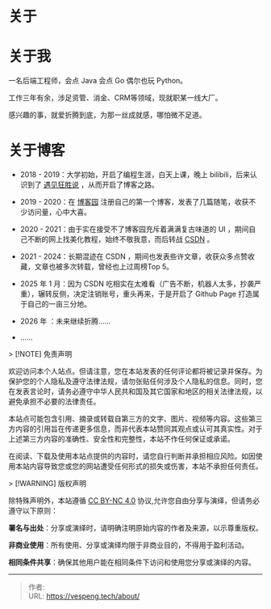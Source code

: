 # 关于


# 关于我

一名后端工程师，会点 Java 会点 Go 偶尔也玩 Python。

工作三年有余，涉足资管、消金、CRM等领域，现就职某一线大厂。

感兴趣的事，就爱折腾到底，为那一丝成就感，哪怕微不足道。

# 关于博客

* 2018 - 2019：大学初始，开启了编程生涯，白天上课，晚上 bilibili，后来认识到了 [遇见狂胜说](https://space.bilibili.com/95256449?spm_id_from=333.1387.follow.user_card.click/) ，从而开启了博客之路。

* 2019 - 2020：在 [博客园](https://www.cnblogs.com/) 注册自己的第一个博客，发表了几篇随笔，收获不少访问量，心中大喜。

* 2020 - 2021：由于实在接受不了博客园充斥着满满复古味道的 UI ，期间自己不断的网上找美化教程，始终不敬我意，而后转战 [CSDN](https://www.csdn.net/) 。

* 2021 - 2024：长期混迹在 CSDN ，期间也发表些许文章，收获众多点赞收藏，文章也被多次转载，曾经也上过周榜Top 5。

* 2025 年 1 月：因为 CSDN 吃相实在太难看（广告不断，机器人太多，抄袭严重），辗转反侧，决定注销账号，重头再来，于是开启了 Github Page 打造属于自己的一亩三分地。

* 2026 年 ：未来继续折腾......

* ......


&gt; [!NOTE] 免责声明

欢迎访问本个人站点。但请注意，您在本站发表的任何评论都将被记录并保存。为保护您的个人隐私及遵守法律法规，请勿张贴任何涉及个人隐私的信息。同时，您在发表言论时，请务必遵守中华人民共和国及其它国家和地区的相关法律法规，以避免承担不必要的法律责任。

本站点可能包含引用、摘录或转载自第三方的文字、图片、视频等内容。这些第三方内容的引用旨在传递更多信息，而非代表本站赞同其观点或认可其真实性。对于上述第三方内容的准确性、安全性和完整性，本站不作任何保证或承诺。 

在阅读、下载及使用本站点提供的内容时，请您自行判断并承担相应风险。如因使用本站内容导致您或您的网站遭受任何形式的损失或伤害，本站不承担任何责任。

&gt; [!WARNING] 版权声明

除特殊声明外，本站遵循 [CC BY-NC 4.0](https://creativecommons.org/licenses/by-nc/4.0/) 协议,允许您自由分享与演绎，但请务必遵守以下原则：

**署名与出处**：分享或演绎时，请明确注明原始内容的作者及来源，以示尊重版权。 

**非商业使用**：所有使用、分享或演绎均限于非商业目的，不得用于盈利活动。 

**相同条件共享**：确保其他用户能在相同条件下访问和使用您分享或演绎的内容。

---

> 作者:   
> URL: https://vespeng.tech/about/  

